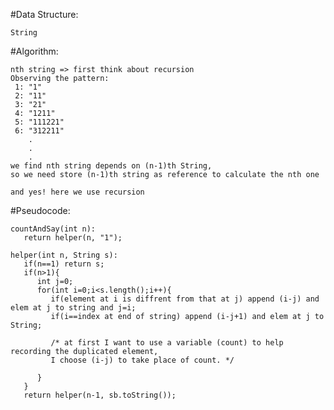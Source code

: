  #Data Structure:
 
    String
   
 #Algorithm:
 
    nth string => first think about recursion
    Observing the pattern:
     1: "1"
     2: "11"
     3: "21"
     4: "1211"
     5: "111221"
     6: "312211"
        .
        .
        .
    we find nth string depends on (n-1)th String,
    so we need store (n-1)th string as reference to calculate the nth one
    
    and yes! here we use recursion
    
 #Pseudocode:
 
    countAndSay(int n):
       return helper(n, "1");
    
    helper(int n, String s):
       if(n==1) return s; 
       if(n>1){
          int j=0;
          for(int i=0;i<s.length();i++){
             if(element at i is diffrent from that at j) append (i-j) and elem at j to string and j=i;
             if(i==index at end of string) append (i-j+1) and elem at j to String;
             
             /* at first I want to use a variable (count) to help recording the duplicated element,
             I choose (i-j) to take place of count. */
             
          }
       }
       return helper(n-1, sb.toString());
